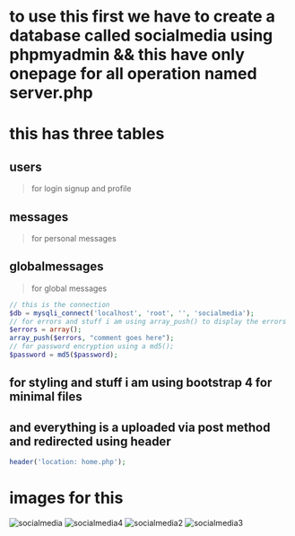 # to use this first we have to create a database called socialmedia using phpmyadmin && this have only onepage for all operation named server.php
# this has three tables 
## users
>for login signup and profile 
## messages
>for personal messages
## globalmessages
>for global messages
```php
// this is the connection
$db = mysqli_connect('localhost', 'root', '', 'socialmedia');
// for errors and stuff i am using array_push() to display the errors
$errors = array();
array_push($errors, "comment goes here");
// for password encryption using a md5(); 
$password = md5($password);
```
## for styling and stuff i am using bootstrap 4 for minimal files
## and everything is a uploaded via post method and redirected using header
```php
header('location: home.php');
```
# images for this
![socialmedia](https://user-images.githubusercontent.com/62329524/104124247-b0449480-5347-11eb-8f7a-66e5c5409020.png=250x250)
![socialmedia4](https://user-images.githubusercontent.com/62329524/104124250-b2a6ee80-5347-11eb-9b91-d1fe83b0233d.png)
![socialmedia2](https://user-images.githubusercontent.com/62329524/104123593-fd266c00-5343-11eb-8193-188b53286d5b.png)
![socialmedia3](https://user-images.githubusercontent.com/62329524/104123582-e97b0580-5343-11eb-9e56-e9a3d33288f9.png)
